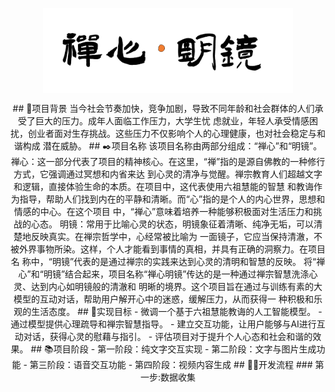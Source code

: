 <p align="center">
<img width="400px" src="./image/Logo.png" align="center" alt="GitHub Readme Stats" />
<p align="center">
## 📖项目背景
当今社会节奏加快，竞争加剧，导致不同年龄和社会群体的人们承受了巨大的压力。成年人面临工作压力，大学生忧
虑就业，年轻人承受情感困扰，创业者面对生存挑战。这些压力不仅影响个人的心理健康，也对社会稳定与和谐构成
潜在威胁。
## ✒️项目名称
该项目名称由两部分组成：“禅心”和“明镜”。
禅心：这一部分代表了项目的精神核心。在这里，“禅”指的是源自佛教的一种修行方式，它强调通过冥想和内省来达
到心灵的清净与觉醒。禅宗教育人们超越文字和逻辑，直接体验生命的本质。在项目中，这代表使用六祖慧能的智慧
和教诲作为指导，帮助人们找到内在的平静和清晰。而“心”指的是个人的内心世界，思想和情感的中心。在这个项目
中，“禅心”意味着培养一种能够积极面对生活压力和挑战的心态。
明镜：常用于比喻心灵的状态，明镜象征着清晰、纯净无垢，可以清楚地反映真实。在禅宗哲学中，心经常被比喻为
一面镜子，它应当保持清澈，不被外界事物所染。这样，个人才能看到事情的真相，并具有正确的洞察力。在项目名
称中，“明镜”代表的是通过禅宗的实践来达到心灵的清明和智慧的反映。
将“禅心”和“明镜”结合起来，项目名称“禅心明镜”传达的是一种通过禅宗智慧洗涤心灵、达到内心如明镜般的清澈和
明晰的境界。这个项目旨在通过与训练有素的大模型的互动对话，帮助用户解开心中的迷惑，缓解压力，从而获得一
种积极和乐观的生活态度。
## 🚀实现目标
- 微调一个基于六祖慧能教诲的人工智能模型。
- 通过模型提供心理疏导和禅宗智慧指导。
- 建立交互功能，让用户能够与AI进行互动对话，获得心灵的慰藉与指引。
- 评估项目对于提升个人心态和社会和谐的效果。
## 📚项目阶段
- 第一阶段：纯文字交互实现
- 第二阶段：文字与图片生成功能
- 第三阶段：语音交互功能
- 第四阶段：视频内容生成
## 👨‍💻开发流程
### 第一步:数据收集
